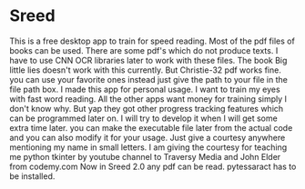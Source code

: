 # Sreed
This is a free desktop app to train for speed reading. Most of the pdf files of books can be used.
There are some pdf's which do not produce texts. I have to use CNN OCR libraries later to work with these files.
The book Big little lies doesn't work with this currently. But Christie-32 pdf works fine. you can use your favorite ones instead just give the path to your file in the file path box.
I made this app for personal usage. I want to train my eyes with fast word reading.
All the other apps want money for training simply I don't know why. But yap they got other progress tracking features which can be programmed later on.
I will try to develop it when I will get some extra time later.
you can make the executable file later from the actual code and you can also modify it for your usage. Just give a courtesy anywhere mentioning my name in small letters.
I am giving the courtesy for teaching me python tkinter by youtube channel to Traversy Media and John Elder from codemy.com 
Now in Sreed 2.0 any pdf can be read. pytessaract has to be installed.
